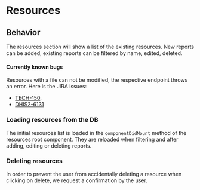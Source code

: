 # Resources

## Behavior

The resources section will show a list of the existing resources.
New reports can be added, existing reports can be filtered by name, edited, deleted.

#### Currently known bugs

Resources with a file can not be modified, the respective endpoint throws an error.
Here is the JIRA issues:

-   [TECH-150](https://jira.dhis2.org/browse/TECH-150).
-   [DHIS2-6131](https://jira.dhis2.org/browse/DHIS2-6131)

### Loading resources from the DB

The initial resources list is loaded in the `componentDidMount` method of the
resources root component. They are reloaded when filtering
and after adding, editing or deleting reports.

### Deleting resources

In order to prevent the user from accidentally deleting a resource when clicking
on delete, we request a confirmation by the user.
